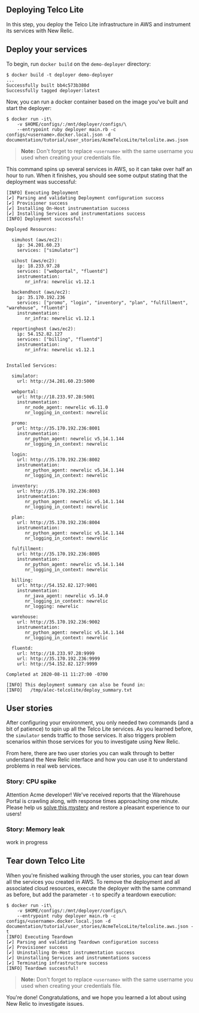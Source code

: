 ## Deploying Telco Lite

In this step, you deploy the Telco Lite infrastructure in AWS and instrument its services with New Relic.

## Deploy your services

To begin, run `docker build` on the `demo-deployer` directory:

```console
$ docker build -t deployer demo-deployer
...
Successfully built bb4c573b380d
Successfully tagged deployer:latest
```

Now, you can run a docker container based on the image you've built and start the deployer:

```console
$ docker run -it\
    -v $HOME/configs/:/mnt/deployer/configs/\
    --entrypoint ruby deployer main.rb -c configs/<username>.docker.local.json -d documentation/tutorial/user_stories/AcmeTelcoLite/telcolite.aws.json
```

> **Note:** Don't forget to replace `<username>` with the same username you used when creating your credentials file.

This command spins up several services in AWS, so it can take over half an hour to run. When it finishes, you should see some output stating that the deployment was successful:

```console
[INFO] Executing Deployment
[✔] Parsing and validating Deployment configuration success
[✔] Provisioner success
[✔] Installing On-Host instrumentation success
[✔] Installing Services and instrumentations success
[INFO] Deployment successful!

Deployed Resources:

  simuhost (aws/ec2):
    ip: 34.201.60.23
    services: ["simulator"]

  uihost (aws/ec2):
    ip: 18.233.97.28
    services: ["webportal", "fluentd"]
    instrumentation:
       nr_infra: newrelic v1.12.1

  backendhost (aws/ec2):
    ip: 35.170.192.236
    services: ["promo", "login", "inventory", "plan", "fulfillment", "warehouse", "fluentd"]
    instrumentation:
       nr_infra: newrelic v1.12.1

  reportinghost (aws/ec2):
    ip: 54.152.82.127
    services: ["billing", "fluentd"]
    instrumentation:
       nr_infra: newrelic v1.12.1


Installed Services:

  simulator:
    url: http://34.201.60.23:5000

  webportal:
    url: http://18.233.97.28:5001
    instrumentation:
       nr_node_agent: newrelic v6.11.0
       nr_logging_in_context: newrelic

  promo:
    url: http://35.170.192.236:8001
    instrumentation:
       nr_python_agent: newrelic v5.14.1.144
       nr_logging_in_context: newrelic

  login:
    url: http://35.170.192.236:8002
    instrumentation:
       nr_python_agent: newrelic v5.14.1.144
       nr_logging_in_context: newrelic

  inventory:
    url: http://35.170.192.236:8003
    instrumentation:
       nr_python_agent: newrelic v5.14.1.144
       nr_logging_in_context: newrelic

  plan:
    url: http://35.170.192.236:8004
    instrumentation:
       nr_python_agent: newrelic v5.14.1.144
       nr_logging_in_context: newrelic

  fulfillment:
    url: http://35.170.192.236:8005
    instrumentation:
       nr_python_agent: newrelic v5.14.1.144
       nr_logging_in_context: newrelic

  billing:
    url: http://54.152.82.127:9001
    instrumentation:
       nr_java_agent: newrelic v5.14.0
       nr_logging_in_context: newrelic
       nr_logging: newrelic

  warehouse:
    url: http://35.170.192.236:9002
    instrumentation:
       nr_python_agent: newrelic v5.14.1.144
       nr_logging_in_context: newrelic

  fluentd:
    url: http://18.233.97.28:9999
    url: http://35.170.192.236:9999
    url: http://54.152.82.127:9999

Completed at 2020-08-11 11:27:00 -0700

[INFO] This deployment summary can also be found in:
[INFO]   /tmp/alec-telcolite/deploy_summary.txt
```

## User stories

After configuring your environment, you only needed two commands (and a bit of patience) to spin up all the Telco Lite services. As you learned before, the `simulator` sends traffic to those services. It also triggers problem scenarios within those services for you to investigate using New Relic.

From here, there are two user stories you can walk through to better understand the New Relic interface and how you can use it to understand problems in real web services.

### Story: CPU spike

Attention Acme developer! We've received reports that the Warehouse Portal is crawling along, with response times approaching one minute. Please help us [solve this mystery](cpu_spike.md) and restore a pleasant experience to our users!

### Story: Memory leak

work in progress

## Tear down Telco Lite

When you're finished walking through the user stories, you can tear down all the services you created in AWS. To remove the deployment and all associated cloud resources, execute the deployer with the same command as before, but add the parameter `-t` to specify a teardown execution:

```console
$ docker run -it\
    -v $HOME/configs/:/mnt/deployer/configs/\
    --entrypoint ruby deployer main.rb -c configs/<username>.docker.local.json -d documentation/tutorial/user_stories/AcmeTelcoLite/telcolite.aws.json -t
[INFO] Executing Teardown
[✔] Parsing and validating Teardown configuration success
[✔] Provisioner success
[✔] Uninstalling On-Host instrumentation success
[✔] Uninstalling Services and instrumentations success
[✔] Terminating infrastructure success
[INFO] Teardown successful!
```

> **Note:** Don't forget to replace `<username>` with the same username you used when creating your credentials file.

You're done! Congratulations, and we hope you learned a lot about using New Relic to investigate issues.